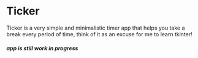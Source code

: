 # Ticker

Ticker is a very simple and minimalistic timer app that helps you take a break every period of time, think of it as an excuse for me to learn tkinter!

##### app is still work in progress